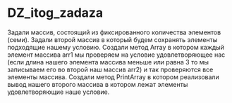 # DZ_itog_zadaza

Задали массив, состоящий из фиксированного количества элементов (семи).
Задали второй массив в который будем сохранять  элементы подходящие нашему условию.
Создали метод Array в котором каждый элемент массива arr1  мы проверяем на условие удовлетворяющее нас (если длина нашего элемента массива меньше или равна 3 то мы записываем его во второй наш массив arr2) и так проверяются все элементы массива.
Создали метод PrintArray в котором реализовали вывод нашего второго массива в котором лежат элементы удовлетворяющие наше условие.
